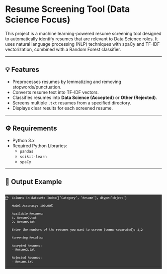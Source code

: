 # Resume Screening Tool (Data Science Focus)

This project is a machine learning-powered resume screening tool designed to automatically identify resumes that are relevant to Data Science roles. It uses natural language processing (NLP) techniques with spaCy and TF-IDF vectorization, combined with a Random Forest classifier.

---

## 💡 Features

- Preprocesses resumes by lemmatizing and removing stopwords/punctuation.
- Converts resume text into TF-IDF vectors.
- Classifies resumes into **Data Science (Accepted)** or **Other (Rejected)**.
- Screens multiple `.txt` resumes from a specified directory.
- Displays clear results for each screened resume.

---

## ⚙️ Requirements

- Python 3.x
- Required Python Libraries:
  - `pandas`
  - `scikit-learn`
  - `spaCy`
---
## 📸 Output Example

![Bias Mitigation Output](Output.jpeg)
---
